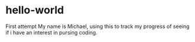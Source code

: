 # hello-world
First attempt
My name is Michael, using this to track my progress of seeing if i have an interest in pursing coding.
